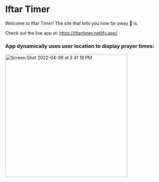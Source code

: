# Iftar Timer
Welcome to Iftar Timer! The site that tells you how far away 🍔 is.

Check out the live app at: https://iftartimer.netlify.app/

### App dynamically uses user location to display prayer times:

<img width="389" alt="Screen Shot 2022-04-06 at 3 41 18 PM" src="https://user-images.githubusercontent.com/38715905/162126050-45d3d41b-b3fa-4e4c-afd6-20f07cd8d30e.png">
